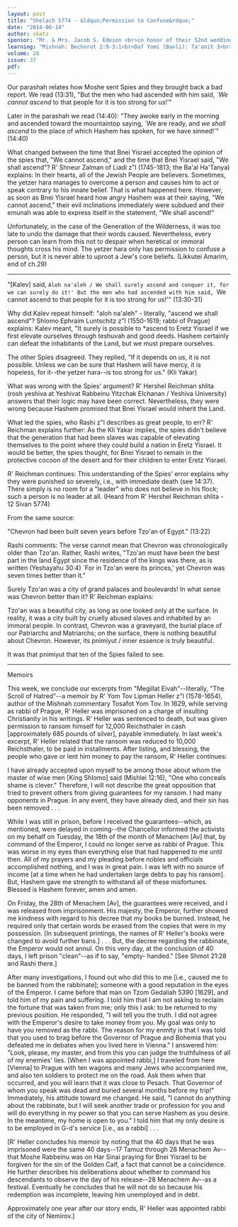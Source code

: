 ```yaml
---
layout: post
title: "Shelach 5774 - &ldquo;Permission to Confuse&rdquo;"
date: "2014-06-14"
author: skatz
sponsor: "Mr. & Mrs. Jacob S. Edeson <br>in honor of their 52nd wedding anniversary <br>and the bar mitzvah anniversary <br>of their grandson Dovid Stern"
learning: "Mishnah: Bechorot 2:9-3:1<br>Daf Yomi (Bavli): Ta'anit 3<br>Halachah: Mishnah Berurah 396:2-397:2"
volume: 28
issue: 37
pdf: 
---
```


Our parashah relates how Moshe sent Spies and they brought back a bad report. We read (13:31), "But the men who had ascended with him said, *`We cannot ascend* to that people for it is too strong for us!'"

Later in the parashah we read (14:40): "They awoke early in the morning and ascended toward the mountaintop saying, `We are ready, and *we shall ascend* to the place of which Hashem has spoken, for we have sinned!'" (14:40)

What changed between the time that Bnei Yisrael accepted the opinion of the spies that, "We cannot ascend," and the time that Bnei Yisrael said, "We shall ascend"? R' Shneur Zalman of Liadi z"l (1745-1813; the Ba'al Ha'Tanya) explains: In their hearts, all of the Jewish People are believers. Sometimes, the yetzer hara manages to overcome a person and causes him to act or speak contrary to his innate belief. That is what happened here. However, as soon as Bnei Yisrael heard how angry Hashem was at their saying, "We cannot ascend," their evil inclinations immediately were subdued and their emunah was able to express itself in the statement, "We shall ascend!"

Unfortunately, in the case of the Generation of the Wilderness, it was too late to undo the damage that their words caused. Nevertheless, every person can learn from this not to despair when heretical or immoral thoughts cross his mind. The yetzer hara only has permission to confuse a person, but it is never able to uproot a Jew's core beliefs. (Likkutei Amarim, end of ch.29)

********

"\[Kalev\] said, `Aloh na'aleh / We shall surely ascend and conquer it, for we can surely do it!' But the men who had ascended with him said, `We cannot ascend to that people for it is too strong for us!'" (13:30-31)

Why did Kalev repeat himself: "aloh na'aleh" - literally, "ascend we shall ascend"? Shlomo Ephraim Luntschitz z"l (1550-1619; rabbi of Prague) explains: Kalev meant, "It surely is possible to *ascend to Eretz Yisrael if we first elevate ourselves through teshuvah and good deeds. Hashem certainly can defeat the inhabitants of the Land, but we must prepare ourselves.

The other Spies disagreed. They replied, "If it depends on us, it is not possible. Unless we can be sure that Hashem will have mercy, it is hopeless, for it--the yetzer hara--is too strong for us." (Kli Yakar)

 What was wrong with the Spies' argument? R' Hershel Reichman shlita (rosh yeshiva at Yeshivat Rabbeinu Yitzchak Elchanan / Yeshiva University) answers that their logic may have been correct. Nevertheless, they were wrong because Hashem promised that Bnei Yisrael would inherit the Land.

What led the spies, who Rashi z"l describes as great people, to err? R' Reichman explains further: As the Kli Yakar implies, the spies didn't believe that the generation that had been slaves was capable of elevating themselves to the point where they could build a nation in Eretz Yisrael. It would be better, the spies thought, for Bnei Yisrael to remain in the protective cocoon of the desert and for their children to enter Eretz Yisrael.

R' Reichman continues: This understanding of the Spies' error explains why they were punished so severely, i.e., with immediate death (see 14:37). There simply is no room for a "leader" who does not believe in his flock; such a person is no leader at all. (Heard from R' Hershel Reichman shlita - 12 Sivan 5774)

 From the same source:

"Chevron had been built seven years before Tzo'an of Egypt." (13:22)

Rashi comments: The verse cannot mean that Chevron was chronologically older than Tzo'an. Rather, Rashi writes, "Tzo'an must have been the best part in the land Egypt since the residence of the kings was there, as is written (Yeshayahu 30:4) `For in Tzo'an were its princes,' yet Chevron was seven times better than it."

Surely Tzo'an was a city of grand palaces and boulevards! In what sense was Chevron better than it? R' Reichman explains:

Tzo'an was a beautiful city, as long as one looked only at the surface. In reality, it was a city built by cruelly abused slaves and inhabited by an immoral people. In contrast, Chevron was a graveyard, the burial place of our Patriarchs and Matriarchs; on the surface, there is nothing beautiful about Chevron. However, its pnimiyut / inner essence is truly beautiful.

It was that pnimiyut that ten of the Spies failed to see.

********

Memoirs

This week, we conclude our excerpts from "Megillat Eivah"--literally, "The Scroll of Hatred"--a memoir by R' Yom Tov Lipman Heller z"l (1578-1654), author of the Mishnah commentary Tosafot Yom Tov. In 1629, while serving as rabbi of Prague, R' Heller was imprisoned on a charge of insulting Christianity in his writings. R' Heller was sentenced to death, but was given permission to ransom himself for 12,000 Reichsthaler in cash \[approximately 685 pounds of silver\], payable immediately. In last week's excerpt, R' Heller related that the ransom was reduced to 10,000 Reichsthaler, to be paid in installments. After listing, and blessing, the people who gave or lent him money to pay the ransom, R' Heller continues:

I have already accepted upon myself to be among those about whom the master of wise men \[King Shlomo\] said (Mishlei 12:16), "One who conceals shame is clever." Therefore, I will not describe the great opposition that tried to prevent others from giving guarantees for my ransom. I had many opponents in Prague. In any event, they have already died, and their sin has been removed . . .

While I was still in prison, before I received the guarantees--which, as mentioned, were delayed in coming--the Chancellor informed the activists on my behalf on Tuesday, the 18th of the month of Menachem \[Av\] that, by command of the Emperor, I could no longer serve as rabbi of Prague. This was worse in my eyes than everything else that had happened to me until then. All of my prayers and my pleading before nobles and officials accomplished nothing, and I was in great pain. I was left with no source of income \[at a time when he had undertaken large debts to pay his ransom\]. But, Hashem gave me strength to withstand all of these misfortunes. Blessed is Hashem forever, amen and amen.

On Friday, the 28th of Menachem \[Av\], the guarantees were received, and I was released from imprisonment. His majesty, the Emperor, further showed me kindness with regard to his decree that my books be burned. Instead, he required only that certain words be erased from the copies that were in my possession. \[In subsequent printings, the names of R' Heller's books were changed to avoid further bans.\] . . . But, the decree regarding the rabbinate, the Emperor would not annul. On this very day, at the conclusion of 40 days, I left prison "clean"--as if to say, "empty- handed." \[See Shmot 21:28 and Rashi there.\]

After many investigations, I found out who did this to me \[i.e., caused me to be banned from the rabbinate\]; someone with a good reputation in the eyes of the Emperor. I came before that man on Tzom Gedaliah 5390 \[1629\], and told him of my pain and suffering. I told him that I am not asking to reclaim the fortune that was taken from me; only this I ask: to be returned to my previous position. He responded, "I will tell you the truth. I did not agree with the Emperor's desire to take money from you. My goal was only to have you removed as the rabbi. The reason for my enmity is that I was told that you used to brag before the Governor of Prague and Bohemia that you defeated me in debates when you lived here in Vienna." I answered him: "Look, please, my master, and from this you can judge the truthfulness of all of my enemies' lies. \[When I was appointed rabbi,\] I traveled from here \[Vienna\] to Prague with ten wagons and many Jews who accompanied me, and also ten soldiers to protect me on the road. Ask them when that occurred, and you will learn that it was close to Pesach. That Governor of whom you speak was dead and buried several months before my trip!" Immediately, his attitude toward me changed. He said, "I cannot do anything about the rabbinate, but I will seek another trade or profession for you and will do everything in my power so that you can serve Hashem as you desire. In the meantime, my home is open to you." I told him that my only desire is to be employed in G-d's service \[i.e., as a rabbi\] . . .

\[R' Heller concludes his memoir by noting that the 40 days that he was imprisoned were the same 40 days--17 Tamuz through 28 Menachem Av--that Moshe Rabbeinu was on Har Sinai praying for Bnei Yisrael to be forgiven for the sin of the Golden Calf, a fact that cannot be a coincidence. He further describes his deliberations about whether to command his descendants to observe the day of his release--28 Menachem Av--as a festival. Eventually he concludes that he will not do so because his redemption was incomplete, leaving him unemployed and in debt.

Approximately one year after our story ends, R' Heller was appointed rabbi of the city of Nemirov.\]

